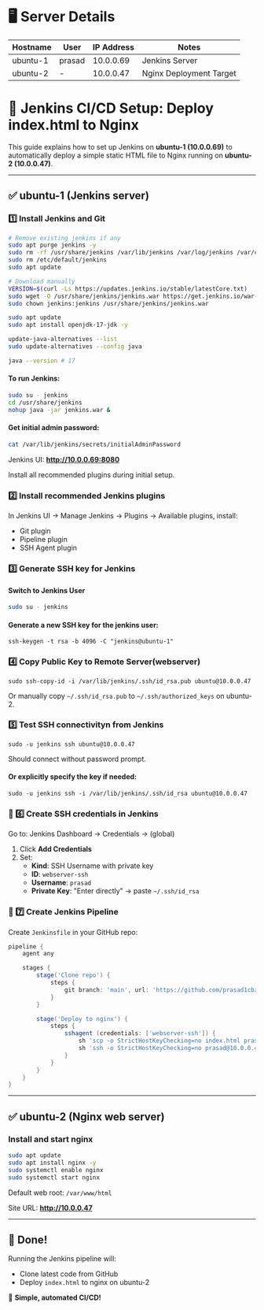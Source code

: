 
# 🖥️ Server Details

| Hostname   | User    | IP Address   | Notes                                  |
|------------|---------|--------------|----------------------------------------|
| ubuntu-1   | prasad  | 10.0.0.69    | Jenkins Server                         |
| ubuntu-2   | -       | 10.0.0.47    | Nginx Deployment Target                |

# 🚀 Jenkins CI/CD Setup: Deploy index.html to Nginx

This guide explains how to set up Jenkins on **ubuntu-1 (10.0.0.69)** to automatically deploy a simple static HTML file to Nginx running on **ubuntu-2 (10.0.0.47)**.

---

## ✅ ubuntu-1 (Jenkins server)

### 1️⃣ Install Jenkins and Git

```bash
# Remove existing jenkins if any
sudo apt purge jenkins -y
sudo rm -rf /usr/share/jenkins /var/lib/jenkins /var/log/jenkins /var/cache/jenkins
sudo rm /etc/default/jenkins
sudo apt update

# Download manually
VERSION=$(curl -Ls https://updates.jenkins.io/stable/latestCore.txt)
sudo wget -O /usr/share/jenkins/jenkins.war https://get.jenkins.io/war-stable/${VERSION}/jenkins.war
sudo chown jenkins:jenkins /usr/share/jenkins/jenkins.war

sudo apt update
sudo apt install openjdk-17-jdk -y

update-java-alternatives --list
sudo update-alternatives --config java

java --version # 17
```

#### To run Jenkins:
```bash
sudo su - jenkins
cd /usr/share/jenkins
nohup java -jar jenkins.war &
```

#### Get initial admin password:
```bash
cat /var/lib/jenkins/secrets/initialAdminPassword
```

Jenkins UI: **http://10.0.0.69:8080**

Install all recommended plugins during initial setup.

### 2️⃣ Install recommended Jenkins plugins

In Jenkins UI → Manage Jenkins → Plugins → Available plugins, install:
- Git plugin
- Pipeline plugin
- SSH Agent plugin

### 3️⃣ Generate SSH key for Jenkins
#### Switch to Jenkins User
```bash
sudo su - jenkins
```
#### Generate a new SSH key for the jenkins user:
```
ssh-keygen -t rsa -b 4096 -C "jenkins@ubuntu-1"
```
### 4️⃣  Copy Public Key to Remote Server(webserver)
```
sudo ssh-copy-id -i /var/lib/jenkins/.ssh/id_rsa.pub ubuntu@10.0.0.47
```
Or manually copy `~/.ssh/id_rsa.pub` to `~/.ssh/authorized_keys` on ubuntu-2.


### 5️⃣ Test SSH connectivityn from Jenkins
```
sudo -u jenkins ssh ubuntu@10.0.0.47
```
Should connect without password prompt.

#### Or explicitly specify the key if needed:
```
sudo -u jenkins ssh -i /var/lib/jenkins/.ssh/id_rsa ubuntu@10.0.0.47
```

### 🔐 6️⃣ Create SSH credentials in Jenkins

Go to: Jenkins Dashboard → Credentials → (global)

1. Click **Add Credentials**
2. Set:
   - **Kind**: SSH Username with private key
   - **ID**: `webserver-ssh`
   - **Username**: `prasad`
   - **Private Key**: "Enter directly" → paste `~/.ssh/id_rsa`

### 📝 7️⃣ Create Jenkins Pipeline

Create `Jenkinsfile` in your GitHub repo:

```groovy
pipeline {
    agent any

    stages {
        stage('Clone repo') {
            steps {
                git branch: 'main', url: 'https://github.com/prasad1cbz/testing.git'
            }
        }

        stage('Deploy to nginx') {
            steps {
                sshagent (credentials: ['webserver-ssh']) {
                    sh 'scp -o StrictHostKeyChecking=no index.html prasad@10.0.0.47:/tmp/index.html'
                    sh 'ssh -o StrictHostKeyChecking=no prasad@10.0.0.47 "sudo mv /tmp/index.html /var/www/html/index.html"'
                }
            }
        }
    }
}
```

---

## ✅ ubuntu-2 (Nginx web server)

### Install and start nginx

```bash
sudo apt update
sudo apt install nginx -y
sudo systemctl enable nginx
sudo systemctl start nginx
```

Default web root: `/var/www/html`

Site URL: **http://10.0.0.47**

---

## 🎉 Done!

Running the Jenkins pipeline will:
- Clone latest code from GitHub
- Deploy `index.html` to nginx on ubuntu-2

🚀 **Simple, automated CI/CD!**
